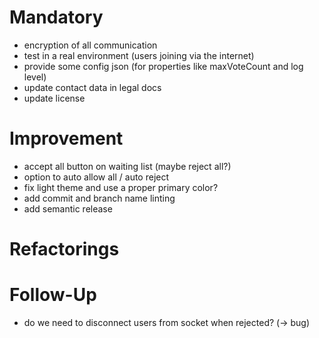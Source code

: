 # Mandatory

- encryption of all communication
- test in a real environment (users joining via the internet)
- provide some config json (for properties like maxVoteCount and log level)
- update contact data in legal docs
- update license

# Improvement

- accept all button on waiting list (maybe reject all?)
- option to auto allow all / auto reject
- fix light theme and use a proper primary color?
- add commit and branch name linting
- add semantic release

# Refactorings

# Follow-Up

- do we need to disconnect users from socket when rejected? (-> bug)
